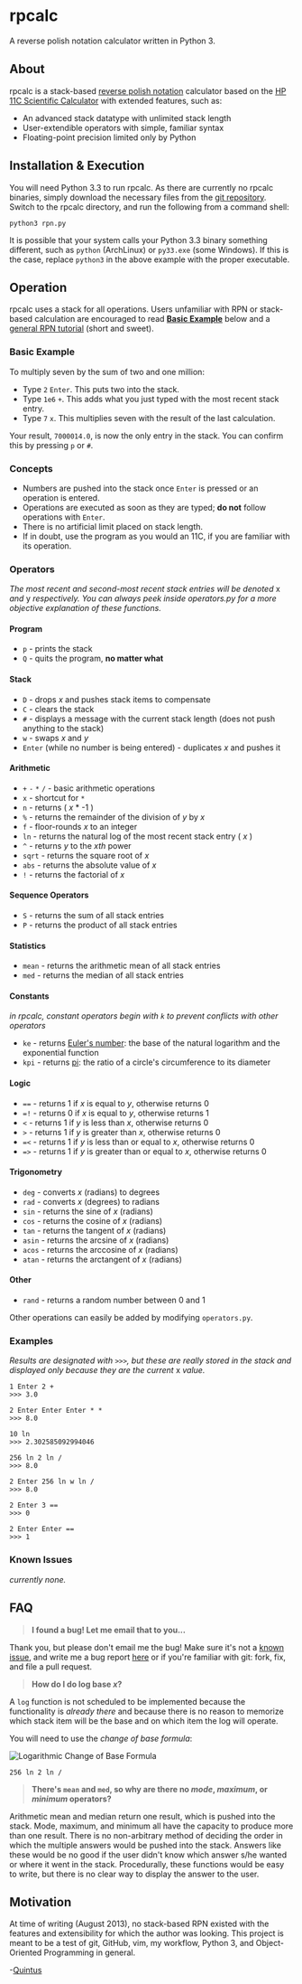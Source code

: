 rpcalc
======
A reverse polish notation calculator written in Python 3.


## About
rpcalc is a stack-based [reverse polish notation](http://en.wikipedia.org/wiki/Reverse_Polish_notation) calculator based on the [HP 11C Scientific Calculator](http://www.hpmuseum.org/hp11c.htm) with extended features, such as:

- An advanced stack datatype with unlimited stack length
- User-extendible operators with simple, familiar syntax
- Floating-point precision limited only by Python

## Installation & Execution
You will need Python 3.3 to run rpcalc. As there are currently no rpcalc binaries, simply download the necessary files from the [git repository](http://github.com/qguv/rpcalc/). Switch to the rpcalc directory, and run the following from a command shell:

    python3 rpn.py

It is possible that your system calls your Python 3.3 binary something different, such as `python` (ArchLinux) or `py33.exe` (some Windows). If this is the case, replace `python3` in the above example with the proper executable.

## Operation
rpcalc uses a stack for all operations. Users unfamiliar with RPN or stack-based calculation are encouraged to read [**Basic Example**](#basic-example) below and a [general RPN tutorial](http://glow.sourceforge.net/tutorial/lesson7/side_rpn.html) (short and sweet).

### Basic Example
To multiply seven by the sum of two and one million:

- Type `2` `Enter`. This puts two into the stack.
- Type `1e6` `+`. This adds what you just typed with the most recent stack entry.
- Type `7` `x`. This multiplies seven with the result of the last calculation.

Your result, `7000014.0`, is now the only entry in the stack. You can confirm this by pressing `p` or `#`.

### Concepts
- Numbers are pushed into the stack once `Enter` is pressed or an operation is entered.
- Operations are executed as soon as they are typed; **do not** follow operations with `Enter`.
- There is no artificial limit placed on stack length.
- If in doubt, use the program as you would an 11C, if you are familiar with its operation.

### Operators
_The most recent and second-most recent stack entries will be denoted_ x _and_ y _respectively. You can always peek inside operators.py for a more objective explanation of these functions._

#### Program
- `p` - prints the stack
- `Q` - quits the program, **no matter what**

#### Stack
- `D` - drops _x_ and pushes stack items to compensate
- `C` - clears the stack
- `#` - displays a message with the current stack length (does not push anything to the stack)
- `w` - swaps _x_ and _y_
- `Enter` (while no number is being entered) - duplicates _x_ and pushes it

#### Arithmetic
- `+` `-` `*` `/` - basic arithmetic operations
- `x` - shortcut for `*`
- `n` - returns ( _x_ * -1 )
- `%` - returns the remainder of the division of _y_ by _x_
- `f` - floor-rounds _x_ to an integer
- `ln` - returns the natural log of the most recent stack entry ( _x_ )
- `^` - returns _y_ to the _xth_ power
- `sqrt` - returns the square root of _x_
- `abs` - returns the absolute value of _x_
- `!` - returns the factorial of _x_

#### Sequence Operators
- `S` - returns the sum of all stack entries
- `P` - returns the product of all stack entries

#### Statistics
- `mean` - returns the arithmetic mean of all stack entries
- `med` - returns the median of all stack entries

#### Constants
_in rpcalc, constant operators begin with `k` to prevent conflicts with other operators_

- `ke` - returns [Euler's number](http://en.wikipedia.org/wiki/E_%28mathematical_constant%29): the base of the natural logarithm and the exponential function
- `kpi` - returns [pi](http://en.wikipedia.org/wiki/Pi): the ratio of a circle's circumference to its diameter

#### Logic
- `==` - returns 1 if _x_ is equal to _y_, otherwise returns 0
- `=!` - returns 0 if _x_ is equal to _y_, otherwise returns 1
- `<` - returns 1 if _y_ is less than _x_, otherwise returns 0
- `>` - returns 1 if _y_ is greater than _x_, otherwise returns 0
- `=<` - returns 1 if _y_ is less than or equal to _x_, otherwise returns 0
- `=>` - returns 1 if _y_ is greater than or equal to _x_, otherwise returns 0

#### Trigonometry
- `deg` - converts _x_ (radians) to degrees
- `rad` - converts _x_ (degrees) to radians
- `sin` - returns the sine of _x_ (radians)
- `cos` - returns the cosine of _x_ (radians)
- `tan` - returns the tangent of _x_ (radians)
- `asin` - returns the arcsine of _x_ (radians)
- `acos` - returns the arccosine of _x_ (radians)
- `atan` - returns the arctangent of _x_ (radians)

#### Other
- `rand` - returns a random number between 0 and 1

Other operations can easily be added by modifying `operators.py`.

### Examples
_Results are designated with `>>>`, but these are really stored in the stack and displayed only because they are the current_ x _value._

    1 Enter 2 +
    >>> 3.0

    2 Enter Enter Enter * *
    >>> 8.0
    
    10 ln
    >>> 2.302585092994046
    
    256 ln 2 ln /
    >>> 8.0
    
    2 Enter 256 ln w ln /
    >>> 8.0
    
    2 Enter 3 ==
    >>> 0
    
    2 Enter Enter ==
    >>> 1

### Known Issues
_currently none._

## FAQ
> **I found a bug! Let me email that to you...**

Thank you, but please don't email me the bug! Make sure it's not a [known issue](#known-issues), and write me a bug report [here](https://github.com/qguv/rpcalc/issues/new) or if you're familiar with git: fork, fix, and file a pull request.

> **How do I do log base _x_?**

A `log` function is not scheduled to be implemented because the functionality is _already there_ and because there is no reason to memorize which stack item will be the base and on which item the log will operate.

You will need to use the _change of base formula_:

![Logarithmic Change of Base Formula](https://raw.github.com/qguv/rpcalc/master/resources/logCOB.png)

    256 ln 2 ln /

> **There's `mean` and `med`, so why are there no _mode_, _maximum_, or _minimum_ operators?**

Arithmetic mean and median return one result, which is pushed into the stack. Mode, maximum, and minimum all have the capacity to produce more than one result. There is no non-arbitrary method of deciding the order in which the multiple answers would be pushed into the stack. Answers like these would be no good if the user didn't know which answer s/he wanted or where it went in the stack. Procedurally, these functions would be easy to write, but there is no clear way to display the answer to the user.

## Motivation
At time of writing (August 2013), no stack-based RPN existed with the features and extensibility for which the author was looking. This project is meant to be a test of git, GitHub, vim, my workflow, Python 3, and Object-Oriented Programming in general.

-[Quintus](http://github.com/qguv/)
